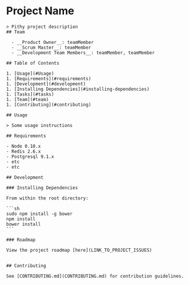 # Project Name
	> Pithy project description
	## Team
	
	  - __Product Owner__: teamMember
	  - __Scrum Master__: teamMember
	  - __Development Team Members__: teamMember, teamMember
	
	## Table of Contents
	
	1. [Usage](#Usage)
	1. [Requirements](#requirements)
	1. [Development](#development)
	1. [Installing Dependencies](#installing-dependencies)
	1. [Tasks](#tasks)
	1. [Team](#team)
	1. [Contributing](#contributing)
	
	## Usage
	
	> Some usage instructions
	
	## Requirements
	
	- Node 0.10.x
	- Redis 2.6.x
	- Postgresql 9.1.x
	- etc
	- etc
	
	## Development
	
	### Installing Dependencies
	
	From within the root directory:
	
	```sh
	sudo npm install -g bower
	npm install
	bower install
	```
	
	### Roadmap
	
	View the project roadmap [here](LINK_TO_PROJECT_ISSUES)
	
	
	## Contributing
	
	See [CONTRIBUTING.md](CONTRIBUTING.md) for contribution guidelines.
